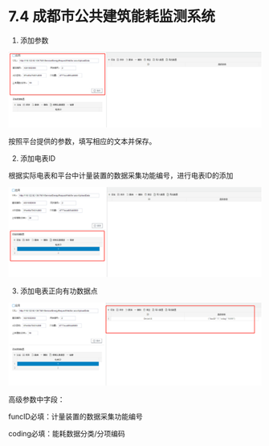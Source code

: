 # 7.4 成都市公共建筑能耗监测系统

1. 添加参数

![shenzhen1](assets\chengdu1.png)

按照平台提供的参数，填写相应的文本并保存。



2. 添加电表ID

根据实际电表和平台中计量装置的数据采集功能编号，进行电表ID的添加

![shenzhen2](assets\chengdu2.png)



3. 添加电表正向有功数据点

![shenzhen3](assets\chengdu3.png)

高级参数中字段：

funcID必填：计量装置的数据采集功能编号

coding必填：能耗数据分类/分项编码
